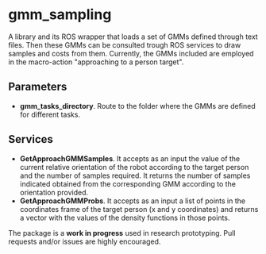 # gmm_sampling
A library and its ROS wrapper that loads a set of GMMs defined through text files. Then these GMMs can be consulted trough ROS services to draw samples and costs from them.
Currently, the GMMs included are employed in the macro-action "approaching to a person target".

## Parameters

* **gmm_tasks_directory**. Route to the folder where the GMMs are defined for different tasks.

## Services

* **GetApproachGMMSamples**. It accepts as an input the value of the current relative orientation of the robot according to the target person and the number of samples required. It returns the number of samples indicated obtained from the corresponding GMM according to the orientation provided. 
* **GetApproachGMMProbs**. It accepts as an input a list of points in the coordinates frame of the target person (x and y coordinates) and returns a vector with the values of the density functions in those points. 

The package is a **work in progress** used in research prototyping. Pull requests and/or issues are highly encouraged.
